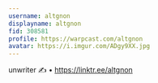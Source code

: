 ```yaml
---
username: altgnon
displayname: altgnon
fid: 308581
profile: https://warpcast.com/altgnon
avatar: https://i.imgur.com/ADgy9XX.jpg
---
```

unwriter ✍️ • https://linktr.ee/altgnon  
